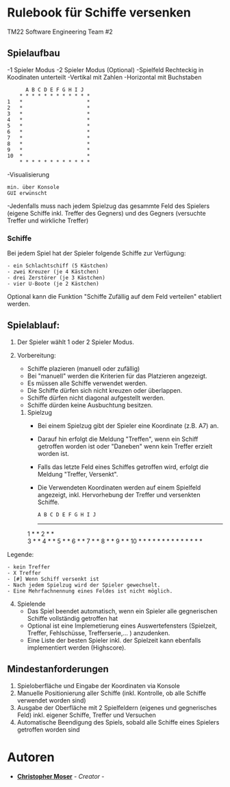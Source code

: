 # Rulebook für Schiffe versenken 
TM22 Software Engineering Team #2 

## Spielaufbau

-1 Spieler Modus 
	-2 Spieler Modus (Optional) 
-Spielfeld Rechteckig in Koodinaten unterteilt
	-Vertikal mit Zahlen
	-Horizontal mit Buchstaben  
	
	      A B C D E F G H I J 
	    * * * * * * * * * * * * 
	1   *                     *	
	2   *                     * 		
	3   *                     *
	4   *                     *
	5   *                     *
	6   *                     *
	7   *                     *
	8   *                     *
	9   *                     *
   	10  *                     *
	    * * * * * * * * * * * *

-Visualisierung

	min. über Konsole 
	GUI erwünscht
    
-Jedenfalls muss nach jedem Spielzug das gesammte Feld des Spielers (eigene Schiffe inkl. Treffer des Gegners) und des Gegners (versuchte Treffer und wirkliche Treffer) 

### Schiffe 
Bei jedem Spiel hat der Spieler folgende Schiffe zur Verfügung:

    - ein Schlachtschiff (5 Kästchen)
    - zwei Kreuzer (je 4 Kästchen)
    - drei Zerstörer (je 3 Kästchen)
    - vier U-Boote (je 2 Kästchen)
    
Optional kann die Funktion "Schiffe Zufällig auf dem Feld verteilen" etabliert werden. 

## Spielablauf: 
1. Der Spieler wählt 1 oder 2 Spieler Modus. 
2. Vorbereitung:
    - Schiffe plazieren (manuell oder zufällig)
    - Bei "manuell" werden die Kriterien für das Platzieren angezeigt. 
    - Es müssen alle Schiffe verwendet werden. 
    - Die Schiffe dürfen sich nicht kreuzen oder überlappen. 
    - Schiffe dürfen nicht diagonal aufgestellt werden. 
    - Schiffe dürden keine Ausbuchtung besitzen.
    
   1. Spielzug
      - Bei einem Spielzug gibt der Spieler eine Koordinate (z.B. A7) an. 
      - Darauf hin erfolgt die Meldung "Treffen", wenn ein Schiff getroffen worden ist oder "Daneben" wenn kein Treffer erzielt worden ist. 
      - Falls das letzte Feld eines Schiffes getroffen wird, erfolgt die Meldung "Treffer, Versenkt". 
      - Die Verwendeten Koordinaten werden auf einem Spielfeld angezeigt, inkl. Hervorhebung der Treffer und versenkten Schiffe. 



            A B C D E F G H I J 
          * * * * * * * * * * * * 
      1   *                     *
      2   *                     * 		
      3   *                     *
      4   *                     *
      5   *                     *
      6   *                     *
      7   *                     *
      8   *                     *
      9   *                     *
      10  *                     *
          * * * * * * * * * * * *
	

Legende:

    - kein Treffer 
    - X Treffer 
    - [#] Wenn Schiff versenkt ist
    - Nach jedem Spielzug wird der Spieler gewechselt. 
    - Eine Mehrfachnennung eines Feldes ist nicht möglich. 


4. Spielende 
   - Das Spiel beendet automatisch, wenn ein Spieler alle gegnerischen Schiffe vollständig getroffen hat 
   - Optional ist eine Implemetierung eines Auswertefensters (Spielzeit, Treffer, Fehlschüsse, Trefferserie,... ) anzudenken. 
   - Eine Liste der besten Spieler inkl. der Spielzeit kann ebenfalls implementiert werden (Highscore). 
   


## Mindestanforderungen
1. Spieloberfläche und Eingabe der Koordinaten via Konsole 
2. Manuelle Positionierung aller Schiffe (inkl. Kontrolle, ob alle Schiffe verwendet worden sind) 
3. Ausgabe der Oberfläche mit 2 Spielfeldern (eigenes und gegnerisches Feld) inkl. eigener Schiffe, Treffer und Versuchen
4. Automatische Beendigung des Spiels, sobald alle Schiffe eines Spielers getroffen worden sind 

# Autoren
- **[Christopher Moser](https://www.linkedin.com/in/christopher-moser-826658141/)** - *Creator* -
